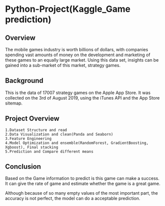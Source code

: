 # Python-Project(Kaggle_Game prediction)
## Overview
The mobile games industry is worth billions of dollars, with companies spending vast amounts of money on the development and marketing of these games to an equally large market. Using this data set, insights can be gained into a sub-market of this market, strategy games.
## Background
This is the data of 17007 strategy games on the Apple App Store. It was collected on the 3rd of August 2019, using the iTunes API and the App Store sitemap.
## Project Overview
    1.Dataset Structure and read
    2.Data Visualization and clean(Panda and Seaborn)
    3.Feature Engineering
    4.Model Optimization and ensemble(RandomForest, GradientBoosting, Xgboost), Final stacking
    5.Prediction and Compare different means
## Conclusion
Based on the Game information to predict is this game can make a success. It can give the rate of game and estimate whether the game is a great game.

Although because of so many empty values of the most important part, the accuracy is not perfect, the model can do a acceptable prediction. 
